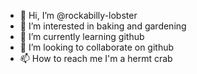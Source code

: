- 👋 Hi, I’m @rockabilly-lobster
- 👀 I’m interested in baking and gardening
- 🌱 I’m currently learning github
- 💞️ I’m looking to collaborate on github
- 📫 How to reach me I'm a hermt crab

<!---
rockabilly-lobster/rockabilly-lobster is a ✨ special ✨ repository because its `README.md` (this file) appears on your GitHub profile.
You can click the Preview link to take a look at your changes.
--->
